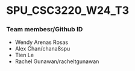 # SPU_CSC3220_W24_T3

### Team membesr/Github ID
- Wendy Arenas Rosas
- Alex Chan/chana8spu
- Tien Le
- Rachel Gunawan/racheltgunawan